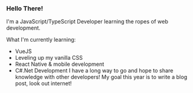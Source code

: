 ### Hello There!

I'm a JavaScript/TypeScript Developer learning the ropes of web development. 

What I'm currently learning:
  -  VueJS
  -  Leveling up my vanilla CSS
  -  React Native & mobile development 
  -  C#.Net Development
I have a long way to go and hope to share knowledge with other developers! My goal this year is to write a blog post, look out internet!
